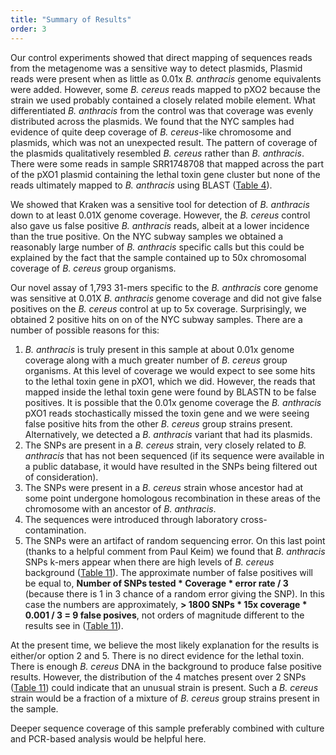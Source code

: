 ```yaml
---
title: "Summary of Results"
order: 3
---
```


Our control experiments showed that direct mapping of sequences reads from the metagenome was a sensitive way to detect plasmids,  Plasmid reads were present when as little as 0.01x *B. anthracis* genome equivalents were added.  However, some *B. cereus* reads mapped to pXO2 because the strain we used probably contained a closely related mobile element.  What differentiated *B. anthracis* from the control was that coverage was evenly distributed across the plasmids.  We found that the NYC samples had evidence of quite deep coverage of *B. cereus*-like chromosome and plasmids, which was not an unexpected result.  The pattern of coverage of the plasmids qualitatively resembled *B. cereus* rather than *B. anthracis*. There were some reads in sample SRR1748708 that mapped across the part of the pXO1 plasmid containing the lethal toxin gene cluster but none of the reads ultimately mapped to *B. anthracis* using BLAST ([Table 4](#table-4)). 

We showed that Kraken was a sensitive tool for detection of *B. anthracis* down to at least 0.01X genome coverage.  However, the *B. cereus* control also gave us false positive *B. anthracis* reads, albeit at a lower incidence than the true positive.  On the NYC subway samples we obtained a reasonably large number of *B. anthracis* specific calls but this could be explained by the fact that the sample contained up to 50x chromosomal coverage of *B. cereus* group organisms.

Our novel assay of 1,793 31-mers specific to the  *B. anthracis* core genome was sensitive at 0.01X *B. anthracis* genome coverage and did not give false positives on the *B. cereus* control at up to 5x coverage.  Surprisingly, we obtained 2 positive hits on on of the NYC subway samples. There are a number of possible reasons for this:

1.  *B. anthracis* is truly present in this sample at about 0.01x genome coverage along with a much greater number of *B. cereus* group organisms.  At this level of coverage we would expect to see some hits to the lethal toxin gene in pXO1, which we did. However, the reads that mapped inside the lethal toxin gene were found by BLASTN to be false positives.  It is possible that the 0.01x genome coverage the *B. anthracis* pXO1 reads stochastically missed the toxin gene and we were seeing false positive hits from the other *B. cereus* group strains present. Alternatively, we detected a *B. anthracis* variant that had its plasmids.
2.  The SNPs are present in a *B. cereus* strain, very closely related to *B. anthracis* that has not been sequenced (if its sequence were available in a public database, it would have resulted in the SNPs being filtered out of consideration).
3.  The SNPs were present in a *B. cereus* strain whose ancestor had at some point undergone homologous recombination in these areas of the chromosome with an ancestor of *B. anthracis*.
4.  The sequences were introduced through laboratory cross-contamination.
5.  The SNPs were an artifact of random sequencing error.  On this last point (thanks to a helpful comment from Paul Keim) we found that *B. anthracis* SNPs k-mers appear when there are high levels of *B. cereus* background ([Table 11](#table-11)). The approximate number of false positives will be equal to, **Number of SNPs tested * Coverage * error rate / 3**   (because there is 1 in 3 chance of a random error giving the SNP).  In this case the numbers are approximately, **> 1800 SNPs  * 15x coverage * 0.001 / 3 = 9 false posives**, not orders of magnitude different to the results see in ([Table 11](#table-11)).

At the present time, we believe the most likely explanation for the results is either/or option 2 and 5.  There is no direct evidence for the lethal toxin.  There is enough *B. cereus* DNA in the background to produce false positive results.  However, the distribution of the 4 matches present over 2 SNPs ([Table 11](#table-11)) could indicate that an unusual strain is present.  Such a *B. cereus* strain would be a fraction of a mixture of *B. cereus* group strains present in the sample.  

Deeper sequence coverage of this sample preferably combined with culture and PCR-based analysis would be helpful here.

